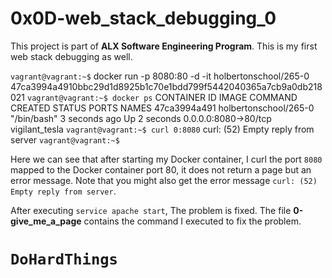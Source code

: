 # 0x0D-web_stack_debugging_0

This project is part of <b>ALX Software Engineering Program</b>. This is my first web stack debugging as well.

`vagrant@vagrant:~$` docker run -p 8080:80 -d -it holbertonschool/265-0
47ca3994a4910bbc29d1d8925b1c70e1bdd799f5442040365a7cb9a0db218021
`vagrant@vagrant:~$ docker ps`
CONTAINER ID        IMAGE                   COMMAND             CREATED             STATUS              PORTS                  NAMES
47ca3994a491        holbertonschool/265-0   "/bin/bash"         3 seconds ago       Up 2 seconds        0.0.0.0:8080->80/tcp   vigilant_tesla
`vagrant@vagrant:~$ curl 0:8080`
curl: (52) Empty reply from server
`vagrant@vagrant:~$`

Here we can see that after starting my Docker container, I curl the port `8080` mapped to the Docker container port 80, it does not return a page but an error message. Note that you might also get the error message `curl: (52) Empty reply from server`.

After executing `service apache start`, The problem is fixed. The file <b>0-give_me_a_page</b> contains the command I executed to fix the problem.

# `DoHardThings`